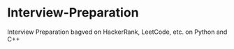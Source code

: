 # Interview-Preparation
Interview Preparation bagved on HackerRank, LeetCode, etc. on Python and C++
